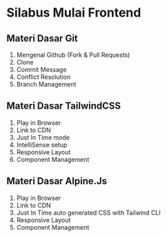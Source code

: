 # Silabus Mulai Frontend


## Materi Dasar Git

1. Mengenal Github (Fork & Pull Requests)
2. Clone
3. Commit Message
4. Conflict Resolution
5. Branch Management


## Materi Dasar TailwindCSS

1. Play in Browser
2. Link to CDN
3. Just In Time mode
4. IntelliSense setup
5. Responsive Layout
6. Component Management


## Materi Dasar Alpine.Js

1. Play in Browser
2. Link to CDN
3. Just In Time auto generated CSS with Tailwind CLI
4. Responsive Layout
5. Component Management
